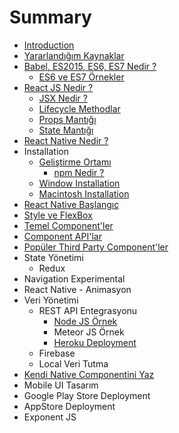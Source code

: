 # Summary

* [Introduction](README.md)
* [Yararlandığım Kaynaklar](yararlandığım-kaynaklar.md)
* [Babel, ES2015, ES6, ES7 Nedir ?](babel-es2015-es6-es7-nedir-.md)
  * [ES6 ve ES7 Örnekler](es6-örnekler.md)
* [React JS Nedir ?](chapter1.md)
  * [JSX Nedir ?](jsx-nedir-.md)
  * [Lifecycle Methodlar](lifecycle-methodlar.md)
  * [Props Mantığı](props-mantigi.md)
  * [State Mantığı](state-mantigi.md)
* [React Native Nedir ?](react-native-nedir-.md)
* Installation
  * [Geliştirme Ortamı](gelistirme-ortami.md)
    * [npm Nedir ?](npm-nedir.md)
  * [Window Installation](window-installation.md)
  * [Macintosh Installation](macintosh-installation.md)
* [React Native Başlangıç](react-native-baslangic.md)
* [Style ve FlexBox](flexbox-style.md)
* [Temel Component'ler](temel-componentler.md)
* [Component API'lar](component-api'lar.md)
* [Popüler Third Party Component'ler](popüler-component-kütüphaneleri.md)
* State Yönetimi
  * Redux
* Navigation Experimental
* React Native - Animasyon
* Veri Yönetimi
  * REST API Entegrasyonu
    * [Node JS Örnek](node-js-ornek.md)
    * Meteor JS Örnek
    * [Heroku Deployment](heroku-deployment.md)
  * Firebase
  * Local Veri Tutma
* [Kendi Native Componentini Yaz](kendi-native-componentini-yaz.md)
* Mobile UI Tasarım
* Google Play Store Deployment
* AppStore Deployment
* Exponent JS

